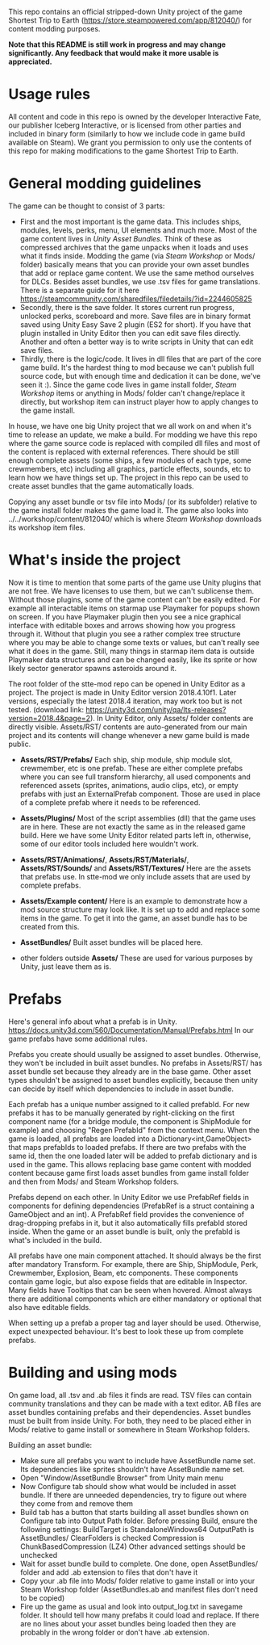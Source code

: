 This repo contains an official stripped-down Unity project of the game Shortest Trip to Earth (https://store.steampowered.com/app/812040/) for content modding purposes.

**Note that this README is still work in progress and may change significantly. Any feedback that would make it more usable is appreciated.**

# Usage rules

All content and code in this repo is owned by the developer Interactive Fate, our publisher Iceberg Interactive, or is licensed from other parties and included in binary form (similarly to how we include code in game build available on Steam). We grant you permission to only use the contents of this repo for making modifications to the game Shortest Trip to Earth.

# General modding guidelines

The game can be thought to consist of 3 parts:
* First and the most important is the game data. This includes ships, modules, levels, perks, menu, UI elements and much more. Most of the game content lives in _Unity Asset Bundles_. Think of these as compressed archives that the game unpacks when it loads and uses what it finds inside. Modding the game (via _Steam Workshop_ or Mods/ folder) basically means that you can provide your own asset bundles that add or replace game content. We use the same method ourselves for DLCs. Besides asset bundles, we use .tsv files for game translations. There is a separate guide for it here https://steamcommunity.com/sharedfiles/filedetails/?id=2244605825
* Secondly, there is the save folder. It stores current run progress, unlocked perks, scoreboard and more. Save files are in binary format saved using Unity Easy Save 2 plugin (ES2 for short). If you have that plugin installed in Unity Editor then you can edit save files directly. Another and often a better way is to write scripts in Unity that can edit save files.
* Thirdly, there is the logic/code. It lives in dll files that are part of the core game build. It's the hardest thing to mod because we can't publish full source code, but with enough time and dedication it can be done, we've seen it :). Since the game code lives in game install folder, _Steam Workshop_ items or anything in Mods/ folder can't change/replace it directly, but workshop item can instruct player how to apply changes to the game install.

In house, we have one big Unity project that we all work on and when it's time to release an update, we make a build. For modding we have this repo where the game source code is replaced with compiled dll files and most of the content is replaced with external references. There should be still enough complete assets (some ships, a few modules of each type, some crewmembers, etc) including all graphics, particle effects, sounds, etc to learn how we have things set up. The project in this repo can be used to create asset bundles that the game automatically loads.

Copying any asset bundle or tsv file into Mods/ (or its subfolder) relative to the game install folder makes the game load it. The game also looks into ../../workshop/content/812040/ which is where _Steam Workshop_ downloads its workshop item files.

# What's inside the project

Now it is time to mention that some parts of the game use Unity plugins that are not free. We have licenses to use them, but we can't sublicense them. Without those plugins, some of the game content can't be easily edited. For example all interactable items on starmap use Playmaker for popups shown on screen. If you have Playmaker plugin then you see a nice graphical interface with editable boxes and arrows showing how you progress through it. Without that plugin you see a rather complex tree structure where you may be able to change some texts or values, but can't really see what it does in the game. Still, many things in starmap item data is outside Playmaker data structures and can be changed easily, like its sprite or how likely sector generator spawns asteroids around it.

The root folder of the stte-mod repo can be opened in Unity Editor as a project. The project is made in Unity Editor version 2018.4.10f1. Later versions, especially the latest 2018.4 iteration, may work too but is not tested. (download link: https://unity3d.com/unity/qa/lts-releases?version=2018.4&page=2). In Unity Editor, only Assets/ folder contents are directly visible. Assets/RST/ contents are auto-generated from our main project and its contents will change whenever a new game build is made public.

* **Assets/RST/Prefabs/**
Each ship, ship module, ship module slot, crewmember, etc is one prefab. These are either complete prefabs where you can see full transform hierarchy, all used components and referenced assets (sprites, animations, audio clips, etc), or empty prefabs with just an ExternalPrefab component. Those are used in place of a complete prefab where it needs to be referenced.

* **Assets/Plugins/**
Most of the script assemblies (dll) that the game uses are in here. These are not exactly the same as in the released game build. Here we have some Unity Editor related parts left in, otherwise, some of our editor tools included here wouldn't work.

* **Assets/RST/Animations/**, **Assets/RST/Materials/**, **Assets/RST/Sounds/** and **Assets/RST/Textures/**
Here are the assets that prefabs use. In stte-mod we only include assets that are used by complete prefabs.

* **Assets/Example content/**
Here is an example to demonstrate how a mod source structure may look like. It is set up to add and replace some items in the game. To get it into the game, an asset bundle has to be created from this.

* **AssetBundles/**
Built asset bundles will be placed here.

* other folders outside **Assets/**
These are used for various purposes by Unity, just leave them as is.

# Prefabs

Here's general info about what a prefab is in Unity. https://docs.unity3d.com/560/Documentation/Manual/Prefabs.html In our game prefabs have some additional rules.

Prefabs you create should usually be assigned to asset bundles. Otherwise, they won't be included in built asset bundles. No prefabs in Assets/RST/ has asset bundle set because they already are in the base game. Other asset types shouldn't be assigned to asset bundles explicitly, because then unity can decide by itself which dependencies to include in asset bundle.

Each prefab has a unique number assigned to it called prefabId. For new prefabs it has to be manually generated by right-clicking on the first component name (for a bridge module, the component is ShipModule for example) and choosing "Regen PrefabId" from the context menu. When the game is loaded, all prefabs are loaded into a Dictionary<int,GameObject> that maps prefabIds to loaded prefabs. If there are two prefabs with the same id, then the one loaded later will be added to prefab dictionary and is used in the game. This allows replacing base game content with modded content because game first loads asset bundles from game install folder and then from Mods/ and Steam Workshop folders.

Prefabs depend on each other. In Unity Editor we use PrefabRef fields in components for defining dependencies (PrefabRef is a struct containing a GameObject and an int). A PrefabRef field provides the convenience of drag-dropping prefabs in it, but it also automatically fills prefabId stored inside. When the game or an asset bundle is built, only the prefabId is what's included in the build.

All prefabs have one main component attached. It should always be the first after mandatory Transform. For example, there are Ship, ShipModule, Perk, Crewmember, Explosion, Beam, etc components. These components contain game logic, but also expose fields that are editable in Inspector. Many fields have Tooltips that can be seen when hovered. Almost always there are additional components which are either mandatory or optional that also have editable fields.

When setting up a prefab a proper tag and layer should be used. Otherwise, expect unexpected behaviour. It's best to look these up from complete prefabs.

# Building and using mods

On game load, all .tsv and .ab files it finds are read. TSV files can contain community translations and they can be made with a text editor. AB files are asset bundles containing prefabs and their dependencies. Asset bundles must be built from inside Unity. For both, they need to be placed either in Mods/ relative to game install or somewhere in Steam Workshop folders.

Building an asset bundle:
* Make sure all prefabs you want to include have AssetBundle name set. Its dependencies like sprites shouldn't have AssetBundle name set.
* Open "Window/AssetBundle Browser" from Unity main menu
* Now Configure tab should show what would be included in asset bundle. If there are unneeded dependencies, try to figure out where they come from and remove them
* Build tab has a button that starts building all asset bundles shown on Configure tab into Output Path folder. Before pressing Build, ensure the following settings:
   BuildTarget is StandaloneWindows64
   OutputPath is AssetBundles/
   ClearFolders is checked
   Compression is ChunkBasedCompression (LZ4)
   Other advanced settings should be unchecked
* Wait for asset bundle build to complete. One done, open AssetBundles/ folder and add .ab extension to files that don't have it
* Copy your .ab file into Mods/ folder relative to game install or into your Steam Workshop folder (AssetBundles.ab and manifest files don't need to be copied)
* Fire up the game as usual and look into output_log.txt in savegame folder. It should tell how many prefabs it could load and replace. If there are no lines about your asset bundles being loaded then they are probably in the wrong folder or don't have .ab extension.
